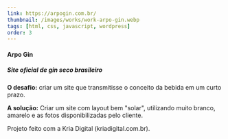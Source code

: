 ```yaml
---
link: https://arpogin.com.br/
thumbnail: /images/works/work-arpo-gin.webp
tags: [html, css, javascript, wordpress]
order: 3
---
```

#### Arpo Gin
##### Site oficial de gin seco brasileiro
**O desafio:** criar um site que transmitisse o conceito da bebida em um curto prazo.

**A solução:** Criar um site com layout bem "solar", utilizando muito branco, amarelo e as fotos disponibilizadas pelo cliente.

Projeto feito com a Kria Digital (kriadigital.com.br).